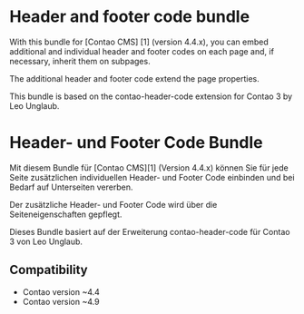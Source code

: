 Header and footer code bundle
==============================

With this bundle for [Contao CMS] [1] (version 4.4.x), you can embed additional and individual header and footer codes on each page and, if necessary, inherit them on subpages.

The additional header and footer code extend the page properties.

This bundle is based on the contao-header-code extension for Contao 3 by Leo Unglaub.


Header- und Footer Code Bundle
==============================

Mit diesem Bundle für [Contao CMS][1] (Version 4.4.x) können Sie für jede Seite zusätzlichen individuellen Header- und Footer Code einbinden und bei Bedarf auf Unterseiten vererben.

Der zusätzliche Header- und Footer Code wird über die Seiteneigenschaften gepflegt.

Dieses Bundle basiert auf der Erweiterung contao-header-code für Contao 3 von Leo Unglaub.


Compatibility
-------------

- Contao version ~4.4
- Contao version ~4.9